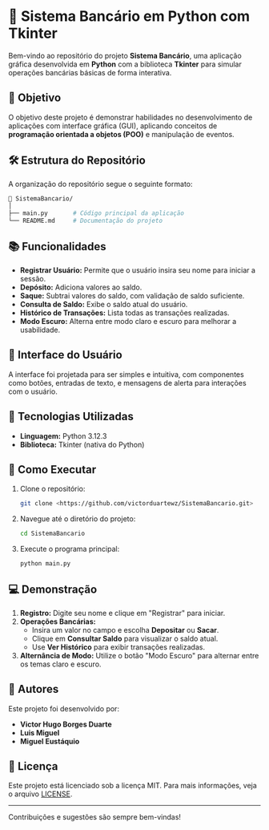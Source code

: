 # 🏦 Sistema Bancário em Python com Tkinter

Bem-vindo ao repositório do projeto **Sistema Bancário**, uma aplicação gráfica desenvolvida em **Python** com a biblioteca **Tkinter** para simular operações bancárias básicas de forma interativa.

## 🚀 Objetivo

O objetivo deste projeto é demonstrar habilidades no desenvolvimento de aplicações com interface gráfica (GUI), aplicando conceitos de **programação orientada a objetos (POO)** e manipulação de eventos.

## 🛠️ Estrutura do Repositório

A organização do repositório segue o seguinte formato:

```bash
📂 SistemaBancario/
│
├── main.py       # Código principal da aplicação
└── README.md     # Documentação do projeto
```

## 📚 Funcionalidades

- **Registrar Usuário:** Permite que o usuário insira seu nome para iniciar a sessão.
- **Depósito:** Adiciona valores ao saldo.
- **Saque:** Subtrai valores do saldo, com validação de saldo suficiente.
- **Consulta de Saldo:** Exibe o saldo atual do usuário.
- **Histórico de Transações:** Lista todas as transações realizadas.
- **Modo Escuro:** Alterna entre modo claro e escuro para melhorar a usabilidade.

## 🎨 Interface do Usuário

A interface foi projetada para ser simples e intuitiva, com componentes como botões, entradas de texto, e mensagens de alerta para interações com o usuário.

## 🔧 Tecnologias Utilizadas

- **Linguagem:** Python 3.12.3
- **Biblioteca:** Tkinter (nativa do Python)

## 🏁 Como Executar

1. Clone o repositório:

   ```bash
   git clone <https://github.com/victorduartewz/SistemaBancario.git>
   ```

2. Navegue até o diretório do projeto:

   ```bash
   cd SistemaBancario
   ```

3. Execute o programa principal:

   ```bash
   python main.py
   ```

## 💻 Demonstração

1. **Registro:** Digite seu nome e clique em "Registrar" para iniciar.
2. **Operações Bancárias:**
   - Insira um valor no campo e escolha **Depositar** ou **Sacar**.
   - Clique em **Consultar Saldo** para visualizar o saldo atual.
   - Use **Ver Histórico** para exibir transações realizadas.
3. **Alternância de Modo:** Utilize o botão "Modo Escuro" para alternar entre os temas claro e escuro.

## 👥 Autores

Este projeto foi desenvolvido por:
- **Victor Hugo Borges Duarte**
- **Luis Miguel**
- **Miguel Eustáquio**

## 📝 Licença

Este projeto está licenciado sob a licença MIT. Para mais informações, veja o arquivo [LICENSE](https://opensource.org/licenses/MIT).

---

Contribuições e sugestões são sempre bem-vindas!
